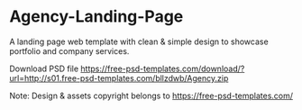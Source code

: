 # Agency-Landing-Page
A landing page web template with clean &amp; simple design to showcase portfolio and company services.

Download PSD file https://free-psd-templates.com/download/?url=http://s01.free-psd-templates.com/bllzdwb/Agency.zip

Note: Design & assets copyright belongs to https://free-psd-templates.com/
